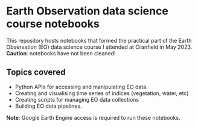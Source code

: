 # Earth Observation data science course notebooks

This repository hosts notebooks that formed the practical part of the Earth Observation (EO) data science course I attended at Cranfield in May 2023. **Caution**: notebooks have not been cleaned!

## Topics covered
- Python APIs for accessing and manipulating EO data.
- Creating and visualising time series of indices (vegetation, water, etc)
- Creating scripts for managing EO data collections 
- Building EO data pipelines.

**Note**: Google Earth Engine access is required to run these notebooks.
